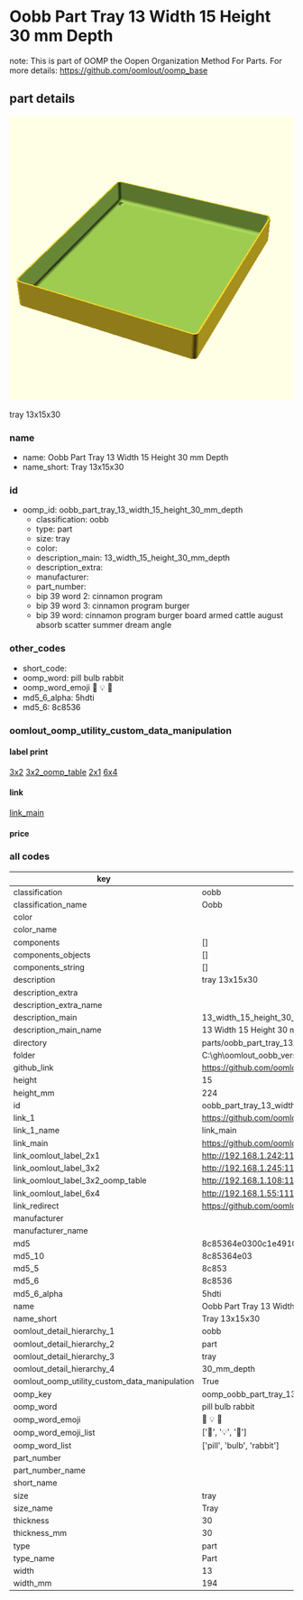 # Oobb Part Tray 13 Width 15 Height 30 mm Depth  

note: This is part of OOMP the Oopen Organization Method For Parts. For more details: https://github.com/oomlout/oomp_base

##  part details
  

[![](3dpr.png)](3dpr.png)

tray 13x15x30



### name
* name: Oobb Part Tray 13 Width 15 Height 30 mm Depth
* name_short: Tray 13x15x30 
### id
* oomp_id: oobb_part_tray_13_width_15_height_30_mm_depth
  * classification: oobb
  * type: part
  * size: tray
  * color: 
  * description_main: 13_width_15_height_30_mm_depth
  * description_extra: 
  * manufacturer: 
  * part_number: 
  * bip 39 word 2: cinnamon program
  * bip 39 word 3: cinnamon program burger
  * bip 39 word: cinnamon program burger board armed cattle august absorb scatter summer dream angle

### other_codes
* short_code: 
* oomp_word: pill bulb rabbit
* oomp_word_emoji :pill: :bulb: :rabbit:
* md5_6_alpha: 5hdti
* md5_6: 8c8536






### oomlout_oomp_utility_custom_data_manipulation
#### label print
[3x2](http://192.168.1.245:1112/?label=oomp%205hdti)
[3x2_oomp_table](http://192.168.1.108:1112/?label=oomp%205hdti)
[2x1](http://192.168.1.242:1112/?label=oomp%205hdti)
[6x4](http://192.168.1.55:1112/?label=oomp%205hdti)    

#### link

[link_main](https://github.com/oomlout/oomlout_oobb_version_4_generated_parts/tree/main/navigation_oomp/oobb/part/tray/13_width_15_height_30_mm_depth/part)                              

#### price







### all codes 
| key | value |  
| --- | --- |  
| classification | oobb |  
| classification_name | Oobb |  
| color |  |  
| color_name |  |  
| components | [] |  
| components_objects | [] |  
| components_string | [] |  
| description | tray 13x15x30 |  
| description_extra |  |  
| description_extra_name |  |  
| description_main | 13_width_15_height_30_mm_depth |  
| description_main_name | 13 Width 15 Height 30 mm Depth |  
| directory | parts/oobb_part_tray_13_width_15_height_30_mm_depth |  
| folder | C:\gh\oomlout_oobb_version_4_generated_parts\parts\oobb_part_tray_13_width_15_height_30_mm_depth |  
| github_link | https://github.com/oomlout/oomlout_oomp_part_src/tree/main/parts/oobb_part_tray_13_width_15_height_30_mm_depth |  
| height | 15 |  
| height_mm | 224 |  
| id | oobb_part_tray_13_width_15_height_30_mm_depth |  
| link_1 | https://github.com/oomlout/oomlout_oobb_version_4_generated_parts/tree/main/navigation_oomp/oobb/part/tray/13_width_15_height_30_mm_depth/part |  
| link_1_name | link_main |  
| link_main | https://github.com/oomlout/oomlout_oobb_version_4_generated_parts/tree/main/navigation_oomp/oobb/part/tray/13_width_15_height_30_mm_depth/part |  
| link_oomlout_label_2x1 | http://192.168.1.242:1112/?label=oomp%205hdti |  
| link_oomlout_label_3x2 | http://192.168.1.245:1112/?label=oomp%205hdti |  
| link_oomlout_label_3x2_oomp_table | http://192.168.1.108:1112/?label=oomp%205hdti |  
| link_oomlout_label_6x4 | http://192.168.1.55:1112/?label=oomp%205hdti |  
| link_redirect | https://github.com/oomlout/oomlout_oobb_version_4_generated_parts/tree/main/parts/oobb_tray_13_15_30 |  
| manufacturer |  |  
| manufacturer_name |  |  
| md5 | 8c85364e0300c1e49105e18a3d6af948 |  
| md5_10 | 8c85364e03 |  
| md5_5 | 8c853 |  
| md5_6 | 8c8536 |  
| md5_6_alpha | 5hdti |  
| name | Oobb Part Tray 13 Width 15 Height 30 mm Depth |  
| name_short | Tray 13x15x30  |  
| oomlout_detail_hierarchy_1 | oobb |  
| oomlout_detail_hierarchy_2 | part |  
| oomlout_detail_hierarchy_3 | tray |  
| oomlout_detail_hierarchy_4 | 30_mm_depth |  
| oomlout_oomp_utility_custom_data_manipulation | True |  
| oomp_key | oomp_oobb_part_tray_13_width_15_height_30_mm_depth |  
| oomp_word | pill bulb rabbit |  
| oomp_word_emoji | :pill: :bulb: :rabbit: |  
| oomp_word_emoji_list | [':pill:', ':bulb:', ':rabbit:'] |  
| oomp_word_list | ['pill', 'bulb', 'rabbit'] |  
| part_number |  |  
| part_number_name |  |  
| short_name |  |  
| size | tray |  
| size_name | Tray |  
| thickness | 30 |  
| thickness_mm | 30 |  
| type | part |  
| type_name | Part |  
| width | 13 |  
| width_mm | 194 |  
